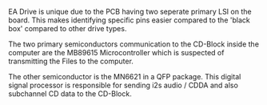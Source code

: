 EA Drive is unique due to the PCB having two seperate primary LSI on the board.  This makes identifying specific pins easier compared to the 'black box' compared to other drive types.

The two primary semiconductors communication to the CD-Block inside the computer are the MB89615 Microcontroller which is suspected of transmitting the Files to the computer.

The other semiconductor is the MN6621 in a QFP package.  This digital signal processor is responsible for sending i2s audio / CDDA and also subchannel CD data to the CD-Block.
